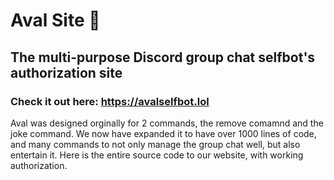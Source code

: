 # Aval Site 🚀
## The multi-purpose Discord group chat selfbot's authorization site
### Check it out here: https://avalselfbot.lol
Aval was designed orginally for 2 commands, the remove comamnd and the joke command. We now have expanded it to have over 1000 lines of code, and many commands to not only manage the group chat well, but also entertain it. Here is the entire source code to our website, with working authorization.
